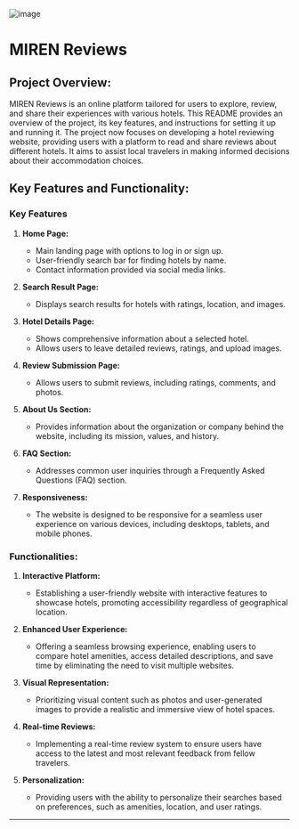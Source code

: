 ![image](https://github.com/Mistire/MIREN-hotel_reviewing_website/assets/96515111/ab47927a-eb74-498a-bb1a-701d164eb78f)

# MIREN Reviews

## Project Overview:

MIREN Reviews is an online platform tailored for users to explore, review, and share their experiences with various hotels. This README provides an overview of the project, its key features, and instructions for setting it up and running it. The project now focuses on developing a hotel reviewing website, providing users with a platform to read and share reviews about different hotels. It aims to assist local travelers in making informed decisions about their accommodation choices.

## Key Features and Functionality:
### Key Features

1. **Home Page:**
   - Main landing page with options to log in or sign up.
   - User-friendly search bar for finding hotels by name.
   - Contact information provided via social media links.

2. **Search Result Page:**
   - Displays search results for hotels with ratings, location, and images.

3. **Hotel Details Page:**
   - Shows comprehensive information about a selected hotel.
   - Allows users to leave detailed reviews, ratings, and upload images.

4. **Review Submission Page:**
   - Allows users to submit reviews, including ratings, comments, and photos.

5. **About Us Section:**
   - Provides information about the organization or company behind the website, including its mission, values, and history.

6. **FAQ Section:**
   - Addresses common user inquiries through a Frequently Asked Questions (FAQ) section.

7. **Responsiveness:**
   - The website is designed to be responsive for a seamless user experience on various devices, including desktops, tablets, and mobile phones.


### Functionalities:

1. **Interactive Platform:**
   - Establishing a user-friendly website with interactive features to showcase hotels, promoting accessibility regardless of geographical location.

2. **Enhanced User Experience:**
   - Offering a seamless browsing experience, enabling users to compare hotel amenities, access detailed descriptions, and save time by eliminating the need to visit multiple websites.

3. **Visual Representation:**
   - Prioritizing visual content such as photos and user-generated images to provide a realistic and immersive view of hotel spaces.

4. **Real-time Reviews:**
   - Implementing a real-time review system to ensure users have access to the latest and most relevant feedback from fellow travelers.

5. **Personalization:**
   - Providing users with the ability to personalize their searches based on preferences, such as amenities, location, and user ratings.
  ---
